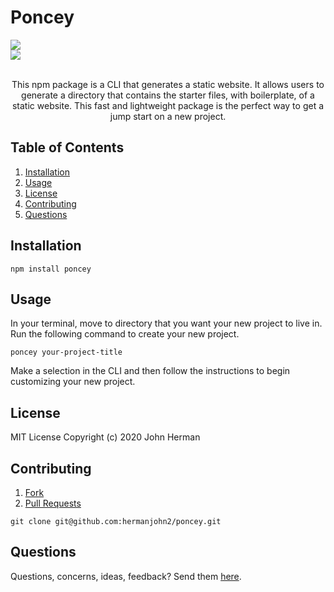 # Poncey

<img src="https://lh3.googleusercontent.com/ET3aplOAqqvqpgNgZluQ71CnPN53CLnperwj3OLAaECEi6wWOJ5iYycT04oqg7Rf5_5oqedM7twHAu_VinAXlsgltV0hcZ3S7ybQT2AvBVX7UYJlXQqL1-vnMqsMDTUN12HadFlHjQ=s200-p-k" style="display: block;margin-left: auto;margin-right: auto;">

<img src="https://img.shields.io/npm/v/poncey" style="display: block;margin-left: auto;margin-right: auto;">

<br>
<p style="text-align: center;">This npm package is a CLI that generates a static website. It allows users to generate a directory that contains the starter files, with boilerplate, of a static website. This fast and lightweight package is the perfect way to get a jump start on a new project.</p>

## Table of Contents

1. [Installation](#installation)
2. [Usage](#usage)
3. [License](#license)
4. [Contributing](#contributing)
5. [Questions](#questions)

## Installation

```
npm install poncey
```

## Usage

In your terminal, move to directory that you want your new project to live in.
Run the following command to create your new project.

```
poncey your-project-title
```

Make a selection in the CLI and then follow the instructions to begin customizing your new project.

## License

MIT License Copyright (c) 2020 John Herman

## Contributing

1. [Fork](https://github.com/hermanjohn2/poncey)
2. [Pull Requests](https://github.com/hermanjohn2/poncey/pulls)

```
git clone git@github.com:hermanjohn2/poncey.git
```

## Questions

Questions, concerns, ideas, feedback? Send them [here](https://github.com/hermanjohn2/poncey/issues).
